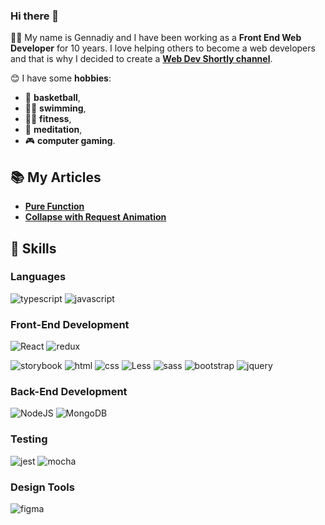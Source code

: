 ### Hi there 👋

👨‍💻 My name is Gennadiy and  I have been working as a **Front End Web Developer** for 10 years. I love helping others to become a web developers and that is why I decided to create a [**Web Dev Shortly channel**](https://www.instagram.com/web_dev_shortly/). 

😊 I have some **hobbies**: 

- 🏀 **basketball**,
- 🏊‍♂️ **swimming**,
- 🏋️‍♂️ **fitness**,
- 🧘 **meditation**,
- 🎮 **computer gaming**.

## 📚 My Articles

- [**Pure Function**](https://dev.to/genakalinovskiy/what-is-a-pure-function-1h3j)
- [**Collapse with Request Animation**](https://dev.to/genakalinovskiy/collapse-with-requestanimationframe-api)


## 🚀 Skills

### Languages

![typescript](https://img.shields.io/badge/TypeScript-3178C6?style=for-the-badge&logo=typescript&logoColor=white)
![javascript](https://img.shields.io/badge/JavaScript-323330?style=for-the-badge&logo=javascript&logoColor=F7DF1E)

### Front-End Development

![React](https://img.shields.io/badge/react-%2320232a.svg?style=for-the-badge&logo=react&logoColor=%2361DAFB)
![redux](https://img.shields.io/badge/Redux-593D88?style=for-the-badge&logo=redux&logoColor=white)

![storybook](https://img.shields.io/badge/storybook-FF4785?style=for-the-badge&logo=storybook&logoColor=white)
![html](https://img.shields.io/badge/HTML5-E34F26?style=for-the-badge&logo=html5&logoColor=white)
![css](https://img.shields.io/badge/CSS3-1572B6?style=for-the-badge&logo=css3&logoColor=white)
![Less](https://img.shields.io/badge/less-2B4C80?style=for-the-badge&logo=less&logoColor=white)
![sass](https://img.shields.io/badge/SASS-CC6699?style=for-the-badge&logo=sass&logoColor=white)
![bootstrap](https://img.shields.io/badge/Bootstrap-563D7C?style=for-the-badge&logo=bootstrap&logoColor=white)
![jquery](https://img.shields.io/badge/jQuery-0769AD?style=for-the-badge&logo=jquery&logoColor=white)

### Back-End Development
![NodeJS](https://img.shields.io/badge/node.js-6DA55F?style=for-the-badge&logo=node.js&logoColor=white)
![MongoDB](https://img.shields.io/badge/MongoDB-%234ea94b.svg?style=for-the-badge&logo=mongodb&logoColor=white)

### Testing

![jest](https://img.shields.io/badge/Jest-C21325?style=for-the-badge&logo=jest&logoColor=white)
![mocha](https://img.shields.io/badge/Mocha-8D6748?style=for-the-badge&logo=mocha&logoColor=white)


### Design Tools
![figma](https://img.shields.io/badge/figma-000000?style=for-the-badge&logo=figma&logoColor=white)

  




